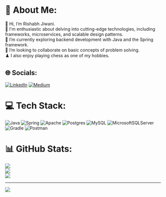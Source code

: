 # 💫 About Me:
👋 Hi, I’m Rishabh Jiwani.<br>👀 I'm enthusiastic about delving into cutting-edge technologies, including frameworks, microservices, and scalable design patterns.<br>🌱 I’m currently exploring backend development with Java and the Spring framework.<br>💞️ I’m looking to collaborate on basic concepts of problem solving.<br>♟️ I also enjoy playing chess as one of my hobbies.<br>


## 🌐 Socials:
[![LinkedIn](https://img.shields.io/badge/LinkedIn-%230077B5.svg?logo=linkedin&logoColor=white)](https://linkedin.com/in/rishabh-jiwani) [![Medium](https://img.shields.io/badge/Medium-12100E?logo=medium&logoColor=white)](https://medium.com/@@rishabjiwani44) 

# 💻 Tech Stack:
![Java](https://img.shields.io/badge/java-%23ED8B00.svg?style=for-the-badge&logo=java&logoColor=white) ![Spring](https://img.shields.io/badge/spring-%236DB33F.svg?style=for-the-badge&logo=spring&logoColor=white) ![Apache](https://img.shields.io/badge/apache-%23D42029.svg?style=for-the-badge&logo=apache&logoColor=white) ![Postgres](https://img.shields.io/badge/postgres-%23316192.svg?style=for-the-badge&logo=postgresql&logoColor=white) ![MySQL](https://img.shields.io/badge/mysql-%2300f.svg?style=for-the-badge&logo=mysql&logoColor=white) ![MicrosoftSQLServer](https://img.shields.io/badge/Microsoft%20SQL%20Sever-CC2927?style=for-the-badge&logo=microsoft%20sql%20server&logoColor=white) ![Gradle](https://img.shields.io/badge/Gradle-02303A.svg?style=for-the-badge&logo=Gradle&logoColor=white) ![Postman](https://img.shields.io/badge/Postman-FF6C37?style=for-the-badge&logo=postman&logoColor=white)
# 📊 GitHub Stats:
![](https://github-readme-stats.vercel.app/api?username=ris1b&theme=radical&hide_border=false&include_all_commits=false&count_private=false)<br/>
![](https://github-readme-streak-stats.herokuapp.com/?user=ris1b&theme=radical&hide_border=false)<br/>
![](https://github-readme-stats.vercel.app/api/top-langs/?username=ris1b&theme=radical&hide_border=false&include_all_commits=false&count_private=false&layout=compact)

---
[![](https://visitcount.itsvg.in/api?id=ris1b&icon=0&color=0)](https://visitcount.itsvg.in)

<!-- Proudly created with GPRM ( https://gprm.itsvg.in ) -->